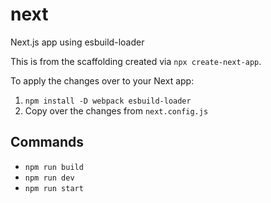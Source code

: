 # <!-- name:start -->next<!-- name:end -->

<!-- description:start -->Next.js app using esbuild-loader<!-- description:end -->

This is from the scaffolding created via `npx create-next-app`.

To apply the changes over to your Next app:
1. `npm install -D webpack esbuild-loader`
2. Copy over the changes from `next.config.js`

## Commands
<!-- commands:start -->
- `npm run build`
- `npm run dev`
- `npm run start`
<!-- commands:end -->

